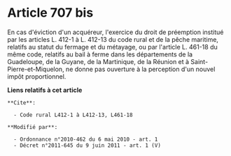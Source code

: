 # Article 707 bis

En cas d'éviction d'un acquéreur, l'exercice du droit de préemption institué par les articles L. 412-1 à L. 412-13 du code
rural et de la pêche maritime, relatifs au statut du fermage et du métayage, ou par l'article L. 461-18 du même code,
relatifs au bail à ferme dans les départements de la Guadeloupe, de la Guyane, de la Martinique, de la Réunion et à Saint-
Pierre-et-Miquelon, ne donne pas ouverture à la perception d'un nouvel impôt proportionnel.

**Liens relatifs à cet article**

	**Cite**:

	  - Code rural L412-1 à L412-13, L461-18

	**Modifié par**:

	  - Ordonnance n°2010-462 du 6 mai 2010 - art. 1
	  - Décret n°2011-645 du 9 juin 2011 - art. 1 (V)
